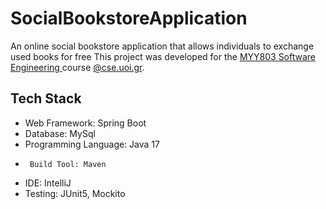 # SocialBookstoreApplication
An online social bookstore application that allows individuals to exchange used books for free 
This project was developed for the [MYY803 Software Engineering ](https://www.cse.uoi.gr/course/software-engineering/?lang=en) course [@cse.uoi.gr](https://www.cs.uoi.gr/).

## Tech Stack

*    Web Framework: Spring Boot
*    Database: MySql
*    Programming Language: Java 17
*	   Build Tool: Maven
*    IDE: IntelliJ
*    Testing: JUnit5, Mockito
